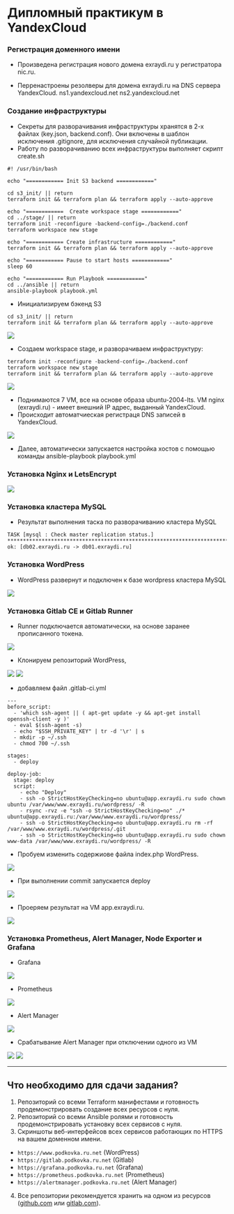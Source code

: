 # Дипломный практикум в YandexCloud

### Регистрация доменного имени

   - Произведена регистрация нового домена exraydi.ru у регистратора nic.ru. 
   
   - Перренастроены резолверы для домена exraydi.ru на DNS сервера YandexCloud. 
      ns1.yandexcloud.net 
      ns2.yandexcloud.net

### Создание инфраструктуры

   - Секреты для разворачивания инфраструктуры хранятся в 2-х файлах (key.json, backend.conf). 
     Они включены в шаблон исключения .gitignore, для исключения случайной публикации.   
   - Работу по разворачиванию всех инфраструктуры выполняет скрипт create.sh

```
#! /usr/bin/bash

echo "============ Init S3 backend ============"

cd s3_init/ || return
terraform init && terraform plan && terraform apply --auto-approve

echo "============  Create workspace stage ============"
cd ../stage/ || return
terraform init -reconfigure -backend-config=./backend.conf
terraform workspace new stage

echo "============ Create infrastructure ============"
terraform init && terraform plan && terraform apply --auto-approve

echo "============ Pause to start hosts ============"
sleep 60

echo "============ Run Playbook ============"
cd ../ansible || return
ansible-playbook playbook.yml

```

 - Инициализируем бэкенд S3

```
cd s3_init/ || return
terraform init && terraform plan && terraform apply --auto-approve
```
![](scrin/1.jpg) 

- Создаем workspace stage, и разворачиваем инфраструктуру: 

```
terraform init -reconfigure -backend-config=./backend.conf
terraform workspace new stage
terraform init && terraform plan && terraform apply --auto-approve
```
![](scrin/2.jpg) 


 - Поднимаются 7 VM, все на основе образа ubuntu-2004-lts. VM nginx (exraydi.ru) - имеет внешний IP адрес, выданный YandexCloud.
 - Происходит автоматчиеская регистраця DNS записей в YandexCloud.


![](scrin/3.jpg)

- Далее, автоматически запускается настройка хостов с помощью команды 
  ansible-playbook playbook.yml

### Установка Nginx и LetsEncrypt

 ![](scrin/4.jpg)

### Установка кластера MySQL

- Результат выполнения таска по разворачиванию кластера MySQL

```
TASK [mysql : Check master replication status.] ************************************************************************
ok: [db02.exraydi.ru -> db01.exraydi.ru]
```

### Установка WordPress

- WordPress развернут и подключен к базе wordpress кластера MySQL

 ![](scrin/5.jpg)

### Установка Gitlab CE и Gitlab Runner

- Runner подключается автоматически, на основе заранее прописанного токена.  

 ![](scrin/6.jpg)

- Клонируем репозиторий WordPress, 

 ![](scrin/7.jpg)
 ![](scrin/8.jpg)


- добавляем файл  .gitlab-ci.yml

```
---
before_script:
  - 'which ssh-agent || ( apt-get update -y && apt-get install openssh-client -y )'
  - eval $(ssh-agent -s)
  - echo "$SSH_PRIVATE_KEY" | tr -d '\r' | s
  - mkdir -p ~/.ssh
  - chmod 700 ~/.ssh

stages:
  - deploy

deploy-job:
  stage: deploy
  script:
    - echo "Deploy"
    - ssh -o StrictHostKeyChecking=no ubuntu@app.exraydi.ru sudo chown ubuntu /var/www/www.exraydi.ru/wordpress/ -R
    - rsync -rvz -e "ssh -o StrictHostKeyChecking=no" ./* ubuntu@app.exraydi.ru:/var/www/www.exraydi.ru/wordpress/
    - ssh -o StrictHostKeyChecking=no ubuntu@app.exraydi.ru rm -rf /var/www/www.exraydi.ru/wordpress/.git
    - ssh -o StrictHostKeyChecking=no ubuntu@app.exraydi.ru sudo chown www-data /var/www/www.exraydi.ru/wordpress/ -R

```
- Пробуем изменить содержиове файла index.php WordPress. 

 ![](scrin/9.jpg)

- При выполнении commit запускается deploy 

 ![](scrin/10.jpg)

- Проеряем результат на VM app.exraydi.ru.

 ![](scrin/11.jpg)

### Установка Prometheus, Alert Manager, Node Exporter и Grafana

- Grafana

 ![](scrin/12.jpg)

- Prometheus

 ![](scrin/13.jpg)

- Alert Manager

 ![](scrin/14.jpg)

- Срабатывание Alert Manager при отключении одного из VM

 ![](scrin/15.jpg)
 ![](scrin/16.jpg)


---
## Что необходимо для сдачи задания?

1. Репозиторий со всеми Terraform манифестами и готовность продемонстрировать создание всех ресурсов с нуля.
2. Репозиторий со всеми Ansible ролями и готовность продемонстрировать установку всех сервисов с нуля.
3. Скриншоты веб-интерфейсов всех сервисов работающих по HTTPS на вашем доменном имени.
- `https://www.podkovka.ru.net` (WordPress)
- `https://gitlab.podkovka.ru.net` (Gitlab)
- `https://grafana.podkovka.ru.net` (Grafana)
- `https://prometheus.podkovka.ru.net` (Prometheus)
- `https://alertmanager.podkovka.ru.net` (Alert Manager)
4. Все репозитории рекомендуется хранить на одном из ресурсов ([github.com](https://github.com) или [gitlab.com](https://gitlab.com)).
